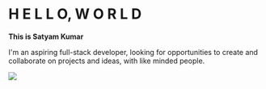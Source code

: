 # H E L L O,  W O R L D

**This is Satyam Kumar**

I'm an aspiring full-stack developer, looking for opportunities to create and collaborate on projects and ideas, with like minded people.

<img src="https://github-readme-stats.vercel.app/api?username=SKumr20&show_icons=true&theme=neon&custom_title=My Life In Numbers"/>

